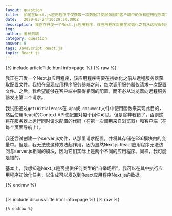 ```yaml
---
layout: question
title:  如何在Next.js应用程序中仅获取一次数据并使服务器和客户端中的所有应用程序均可访问
date:   2020-03-24T10:29:20.000Z
description: 我正在开发一个Next.js应用程序，该应用程序需要在初始化之前从远程服务器获取配置文件。我想在呈现应用程序服务器端之前，每次调用服务器仅请求一次配置文件...
img: 
author: 番长前端
category: question
answer: 0
tags: JavaScript React.js
topic: React.js
---
```

<div class="article-root">
  <div class="article">
    {% include articleTitle.html info=page %}
    {% raw %}
    <div class="article-content"><p><font style="vertical-align: inherit;"><font style="vertical-align: inherit;">我正在开发一个Next.js应用程序，该应用程序需要在初始化之前从远程服务器获取配置文件。</font><font style="vertical-align: inherit;">我想在呈现应用程序服务器端之前，每次调用服务器仅请求一次配置文件。</font><font style="vertical-align: inherit;">之后，我希望能够在客户端中获得相同的配置，而不必从浏览器向远程服务器发出第二个请求。</font></font></p>

<p><font style="vertical-align: inherit;"><font style="vertical-align: inherit;">我试图通过</font></font><code>getInitialProps</code><font style="vertical-align: inherit;"><font style="vertical-align: inherit;">在</font></font><code>_app</code><font style="vertical-align: inherit;"><font style="vertical-align: inherit;">或</font></font><code>_document</code><font style="vertical-align: inherit;"><font style="vertical-align: inherit;">文件中</font><font style="vertical-align: inherit;">使用</font><font style="vertical-align: inherit;">函数</font><font style="vertical-align: inherit;">来实现此目的</font><font style="vertical-align: inherit;">，然后使用React的Context API使配置对每个组件可见，但是除非我错了，否则这将在服务器上运行同时请求配置的代码（在第一次调用来自浏览器）和客户端（在每个页面导航上）。</font></font></p>

<p><font style="vertical-align: inherit;"><font style="vertical-align: inherit;">我还尝试创建一个server.js文件，从那里请求配置，并将其存储在ES6模块内的变量中。</font><font style="vertical-align: inherit;">但是，我无法使这种方法起作用，因为显然Next.js React应用程序无法访问与server.js相同的模块，因为它们实际上是两个不同的应用程序。</font><font style="vertical-align: inherit;">同样，我可能是错的。</font></font></p>

<p><font style="vertical-align: inherit;"><font style="vertical-align: inherit;">基本上，我想知道Next.js是否提供任何类型的“自举场所”，我可以在其中执行应用程序初始化任务，以生成可以发送到React应用程序Next.js的数据。</font></font></p></div>
    {% endraw %}
  </div>
  <p style="height: 0;width:0;overflow: hidden;"> 第3657篇《如何在Next.js应用程序中仅获取一次数据并使服务器和客户端中的所有应用程序均可访问》来自Winter(https://github.com/aiyld/aiyld.github.io)的站点</p>
  <div class="discuss-wrapper">
    {% include discussTitle.html info=page %}
    {% raw %}
    
    {% endraw %}
  </div>
<div>
